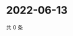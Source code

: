 # 2022-06-13

共 0 条

<!-- BEGIN WEIBO -->
<!-- 最后更新时间 Mon Jun 13 2022 03:11:45 GMT+0800 (China Standard Time) -->

<!-- END WEIBO -->
